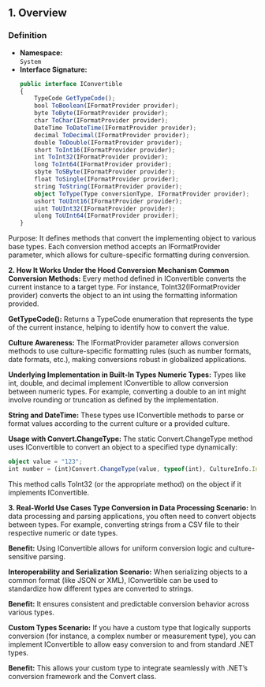 ## 1. Overview

### Definition
- **Namespace:**  
  `System`
- **Interface Signature:**
  ```typescript
  public interface IConvertible
  {
      TypeCode GetTypeCode();
      bool ToBoolean(IFormatProvider provider);
      byte ToByte(IFormatProvider provider);
      char ToChar(IFormatProvider provider);
      DateTime ToDateTime(IFormatProvider provider);
      decimal ToDecimal(IFormatProvider provider);
      double ToDouble(IFormatProvider provider);
      short ToInt16(IFormatProvider provider);
      int ToInt32(IFormatProvider provider);
      long ToInt64(IFormatProvider provider);
      sbyte ToSByte(IFormatProvider provider);
      float ToSingle(IFormatProvider provider);
      string ToString(IFormatProvider provider);
      object ToType(Type conversionType, IFormatProvider provider);
      ushort ToUInt16(IFormatProvider provider);
      uint ToUInt32(IFormatProvider provider);
      ulong ToUInt64(IFormatProvider provider);
  }
  ```
Purpose:
It defines methods that convert the implementing object to various base types. Each conversion method accepts an IFormatProvider parameter, which allows for culture-specific formatting during conversion.

**2. How It Works Under the Hood
Conversion Mechanism
Common Conversion Methods:**
Every method defined in IConvertible converts the current instance to a target type. For instance, ToInt32(IFormatProvider provider) converts the object to an int using the formatting information provided.

**GetTypeCode():**
Returns a TypeCode enumeration that represents the type of the current instance, helping to identify how to convert the value.

**Culture Awareness:**
The IFormatProvider parameter allows conversion methods to use culture-specific formatting rules (such as number formats, date formats, etc.), making conversions robust in globalized applications.

**Underlying Implementation in Built-In Types
Numeric Types:**
Types like int, double, and decimal implement IConvertible to allow conversion between numeric types. For example, converting a double to an int might involve rounding or truncation as defined by the implementation.

**String and DateTime:**
These types use IConvertible methods to parse or format values according to the current culture or a provided culture.

**Usage with Convert.ChangeType:**
The static Convert.ChangeType method uses IConvertible to convert an object to a specified type dynamically:

```typescript
object value = "123";
int number = (int)Convert.ChangeType(value, typeof(int), CultureInfo.InvariantCulture);
```
This method calls ToInt32 (or the appropriate method) on the object if it implements IConvertible.

**3. Real-World Use Cases
Type Conversion in Data Processing
Scenario:**
In data processing and parsing applications, you often need to convert objects between types. For example, converting strings from a CSV file to their respective numeric or date types.

**Benefit:**
Using IConvertible allows for uniform conversion logic and culture-sensitive parsing.

**Interoperability and Serialization
Scenario:**
When serializing objects to a common format (like JSON or XML), IConvertible can be used to standardize how different types are converted to strings.

**Benefit:**
It ensures consistent and predictable conversion behavior across various types.

**Custom Types
Scenario:**
If you have a custom type that logically supports conversion (for instance, a complex number or measurement type), you can implement IConvertible to allow easy conversion to and from standard .NET types.

**Benefit:**
This allows your custom type to integrate seamlessly with .NET’s conversion framework and the Convert class.